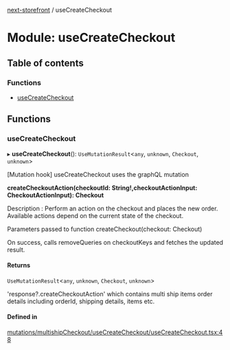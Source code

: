 [next-storefront](../README.md) / useCreateCheckout

# Module: useCreateCheckout

## Table of contents

### Functions

- [useCreateCheckout](useCreateCheckout.md#usecreatecheckout)

## Functions

### useCreateCheckout

▸ **useCreateCheckout**(): `UseMutationResult`<`any`, `unknown`, `Checkout`, `unknown`\>

[Mutation hook] useCreateCheckout uses the graphQL mutation

<b>createCheckoutAction(checkoutId: String!,checkoutActionInput: CheckoutActionInput): Checkout</b>

Description : Perform an action on the checkout and places the new order. Available actions depend on the current state of the checkout.

Parameters passed to function createCheckout(checkout: Checkout)

On success, calls removeQueries on checkoutKeys and fetches the updated result.

#### Returns

`UseMutationResult`<`any`, `unknown`, `Checkout`, `unknown`\>

'response?.createCheckoutAction' which contains multi ship items order details including orderId, shipping details, items etc.

#### Defined in

[mutations/multishipCheckout/useCreateCheckout/useCreateCheckout.tsx:48](https://github.com/KiboSoftware/nextjs-storefront/blob/474c22ea/hooks/mutations/multishipCheckout/useCreateCheckout/useCreateCheckout.tsx#L48)
